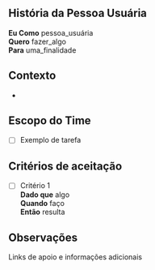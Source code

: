 ## História da Pessoa Usuária
**Eu Como** pessoa_usuária  <br />
**Quero** fazer_algo  <br />
**Para** uma_finalidade <br />

## Contexto
- 

## Escopo do Time 
- [ ] Exemplo de tarefa

## Critérios de aceitação
- [ ] Critério 1 <br />
**Dado que** algo <br />
**Quando** faço <br /> 
**Então** resulta <br />

## Observações
Links de apoio e informações adicionais
